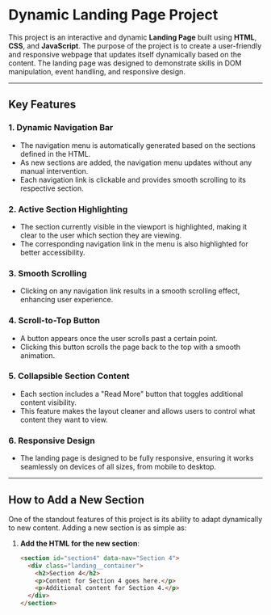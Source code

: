 # Dynamic Landing Page Project

This project is an interactive and dynamic **Landing Page** built using **HTML**, **CSS**, and **JavaScript**. The purpose of the project is to create a user-friendly and responsive webpage that updates itself dynamically based on the content. The landing page was designed to demonstrate skills in DOM manipulation, event handling, and responsive design.

---

## **Key Features**

### 1. **Dynamic Navigation Bar**
   - The navigation menu is automatically generated based on the sections defined in the HTML.
   - As new sections are added, the navigation menu updates without any manual intervention.
   - Each navigation link is clickable and provides smooth scrolling to its respective section.

### 2. **Active Section Highlighting**
   - The section currently visible in the viewport is highlighted, making it clear to the user which section they are viewing.
   - The corresponding navigation link in the menu is also highlighted for better accessibility.

### 3. **Smooth Scrolling**
   - Clicking on any navigation link results in a smooth scrolling effect, enhancing user experience.

### 4. **Scroll-to-Top Button**
   - A button appears once the user scrolls past a certain point.
   - Clicking this button scrolls the page back to the top with a smooth animation.

### 5. **Collapsible Section Content**
   - Each section includes a "Read More" button that toggles additional content visibility.
   - This feature makes the layout cleaner and allows users to control what content they want to view.

### 6. **Responsive Design**
   - The landing page is designed to be fully responsive, ensuring it works seamlessly on devices of all sizes, from mobile to desktop.

---

## **How to Add a New Section**

One of the standout features of this project is its ability to adapt dynamically to new content. Adding a new section is as simple as:

1. **Add the HTML for the new section**:
   ```html
   <section id="section4" data-nav="Section 4">
     <div class="landing__container">
       <h2>Section 4</h2>
       <p>Content for Section 4 goes here.</p>
       <p>Additional content for Section 4.</p>
     </div>
   </section>

